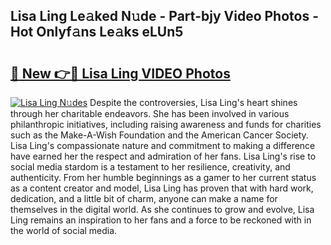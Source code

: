 ## Lisa Ling Le𝚊ked N𝚞de - Part-bjy Video Photos - Hot Onlyf𝚊ns Le𝚊ks eLUn5

# <h2><a href="http://ab90768.deff.icu/?id=Lisa+Ling">🔗 New 👉🔴 Lisa Ling VIDEO Photos</a></h2>

[![Lisa Ling N𝚞des](https://i.imgur.com/rIISA9y.gif)](http://ab90768.deff.icu/?id=Lisa+Ling)
Despite the controversies, Lisa Ling's heart shines through her charitable endeavors. She has been involved in various philanthropic initiatives, including raising awareness and funds for charities such as the Make-A-Wish Foundation and the American Cancer Society. Lisa Ling's compassionate nature and commitment to making a difference have earned her the respect and admiration of her fans. Lisa Ling's rise to social media stardom is a testament to her resilience, creativity, and authenticity. From her humble beginnings as a gamer to her current status as a content creator and model, Lisa Ling has proven that with hard work, dedication, and a little bit of charm, anyone can make a name for themselves in the digital world. As she continues to grow and evolve, Lisa Ling remains an inspiration to her fans and a force to be reckoned with in the world of social media.
